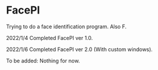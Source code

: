 # FacePI
Trying to do a face identification program. Also F.

2022/1/4 Completed FacePI ver 1.0.

2022/1/6 Completed FacePI ver 2.0 (With custom windows).

To be added:
    Nothing for now.